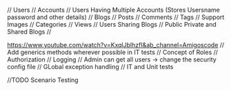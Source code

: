 // Users
    // Accounts
    // Users Having Multiple Accounts (Stores Usersname password and other details)
// Blogs
    // Posts
        // Comments
        // Tags
    // Support Images
    // Categories
    // Views
// Users Sharing Blogs
    // Public Private and Shared Blogs
// 





https://www.youtube.com/watch?v=KxqlJblhzfI&ab_channel=Amigoscode
// Add generics methods wherever possible in IT tests
// Concept of Roles // Authorization
// Logging
// Admin can get all users -> change the security config file
// GLobal exception handling 
// IT and Unit tests

//TODO Scenario Testing 